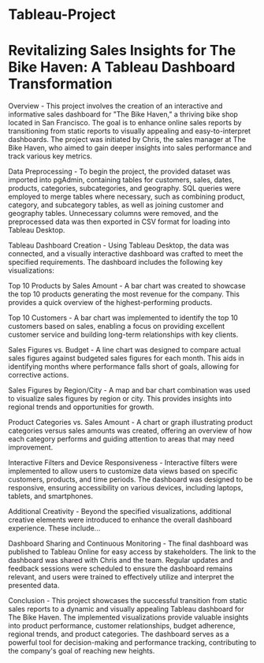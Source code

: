 # Tableau-Project

# Revitalizing Sales Insights for The Bike Haven: A Tableau Dashboard Transformation

Overview - 
This project involves the creation of an interactive and informative sales dashboard for "The Bike Haven," a thriving bike shop located in San Francisco. The goal is to enhance online sales reports by transitioning from static reports to visually appealing and easy-to-interpret dashboards. The project was initiated by Chris, the sales manager at The Bike Haven, who aimed to gain deeper insights into sales performance and track various key metrics.

Data Preprocessing - 
To begin the project, the provided dataset was imported into pgAdmin, containing tables for customers, sales, dates, products, categories, subcategories, and geography. SQL queries were employed to merge tables where necessary, such as combining product, category, and subcategory tables, as well as joining customer and geography tables. Unnecessary columns were removed, and the preprocessed data was then exported in CSV format for loading into Tableau Desktop.

Tableau Dashboard Creation - 
Using Tableau Desktop, the data was connected, and a visually interactive dashboard was crafted to meet the specified requirements. The dashboard includes the following key visualizations:

Top 10 Products by Sales Amount - 
A bar chart was created to showcase the top 10 products generating the most revenue for the company. This provides a quick overview of the highest-performing products.

Top 10 Customers - 
A bar chart was implemented to identify the top 10 customers based on sales, enabling a focus on providing excellent customer service and building long-term relationships with key clients.

Sales Figures vs. Budget - 
A line chart was designed to compare actual sales figures against budgeted sales figures for each month. This aids in identifying months where performance falls short of goals, allowing for corrective actions.

Sales Figures by Region/City - 
A map and bar chart combination was used to visualize sales figures by region or city. This provides insights into regional trends and opportunities for growth.

Product Categories vs. Sales Amount - 
A chart or graph illustrating product categories versus sales amounts was created, offering an overview of how each category performs and guiding attention to areas that may need improvement.

Interactive Filters and Device Responsiveness - 
Interactive filters were implemented to allow users to customize data views based on specific customers, products, and time periods. The dashboard was designed to be responsive, ensuring accessibility on various devices, including laptops, tablets, and smartphones.

Additional Creativity - 
Beyond the specified visualizations, additional creative elements were introduced to enhance the overall dashboard experience. These include...

Dashboard Sharing and Continuous Monitoring - 
The final dashboard was published to Tableau Online for easy access by stakeholders. The link to the dashboard was shared with Chris and the team. Regular updates and feedback sessions were scheduled to ensure the dashboard remains relevant, and users were trained to effectively utilize and interpret the presented data.

Conclusion - 
This project showcases the successful transition from static sales reports to a dynamic and visually appealing Tableau dashboard for The Bike Haven. The implemented visualizations provide valuable insights into product performance, customer relationships, budget adherence, regional trends, and product categories. The dashboard serves as a powerful tool for decision-making and performance tracking, contributing to the company's goal of reaching new heights.
